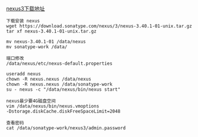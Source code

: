 ####

[nexus3下载地址](https://help.sonatype.com/repomanager3/product-information/download)
``` shell
下载安装 nexus
wget https://download.sonatype.com/nexus/3/nexus-3.40.1-01-unix.tar.gz
tar xf nexus-3.40.1-01-unix.tar.gz

mv nexus-3.40.1-01 /data/nexus
mv sonatype-work /data/

端口修改
/data/nexus/etc/nexus-default.properties

useradd nexus
chown -R nexus.nexus /data/nexus
chown -R nexus.nexus /data/sonatype-work
su - nexus -c "/data/nexus/bin/nexus start"

nexus最少要4G磁盘空间
vim /data/nexus/bin/nexus.vmoptions
-Dstorage.diskCache.diskFreeSpaceLimit=2048

查看密码
cat /data/sonatype-work/nexus3/admin.password 
```
